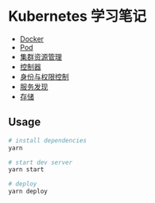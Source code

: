 # Kubernetes 学习笔记

- [Docker](./docker)
- [Pod](./pod)
- [集群资源管理](./cluster)
- [控制器](./controller)
- [身份与权限控制](./auth)
- [服务发现](./service-discovery)
- [存储](./storage)

## Usage
```sh
# install dependencies
yarn

# start dev server
yarn start

# deploy
yarn deploy
```